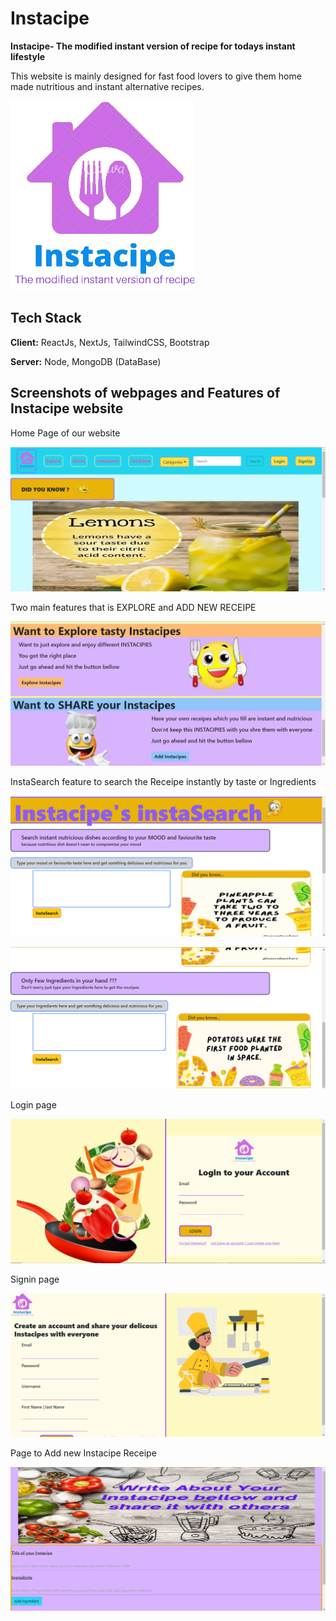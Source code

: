 
# Instacipe

**Instacipe- The modified instant version of recipe for todays instant lifestyle**

This website is mainly designed for fast food lovers to give them home made nutritious
and instant alternative recipes.









![Logo](https://github.com/amey5111/Instacipe-the-modern-version-of-receipe/blob/main/readmeImages/instalogo.png?raw=true)


## Tech Stack

**Client:** ReactJs, NextJs, TailwindCSS, Bootstrap

**Server:** Node, MongoDB (DataBase)


## Screenshots of webpages and Features of Instacipe website

Home Page of our website 

![App Screenshot](https://github.com/amey5111/Instacipe-the-modern-version-of-receipe/blob/main/readmeImages/1.png?raw=true)

Two main features that is EXPLORE and ADD NEW RECEIPE

![App Screenshot](https://github.com/amey5111/Instacipe-the-modern-version-of-receipe/blob/main/readmeImages/2.png?raw=true)

InstaSearch feature to search the Receipe instantly by taste or Ingredients

![App Screenshot](https://github.com/amey5111/Instacipe-the-modern-version-of-receipe/blob/main/readmeImages/3.png?raw=true)

![App Screenshot](https://github.com/amey5111/Instacipe-the-modern-version-of-receipe/blob/main/readmeImages/4.png?raw=true)

Login page

![App Screenshot](https://github.com/amey5111/Instacipe-the-modern-version-of-receipe/blob/main/readmeImages/5.png?raw=true)

Signin page

![App Screenshot](https://github.com/amey5111/Instacipe-the-modern-version-of-receipe/blob/main/readmeImages/6.png?raw=true)

Page to Add new Instacipe Receipe

![App Screenshot](https://github.com/amey5111/Instacipe-the-modern-version-of-receipe/blob/main/readmeImages/7.png?raw=true)

